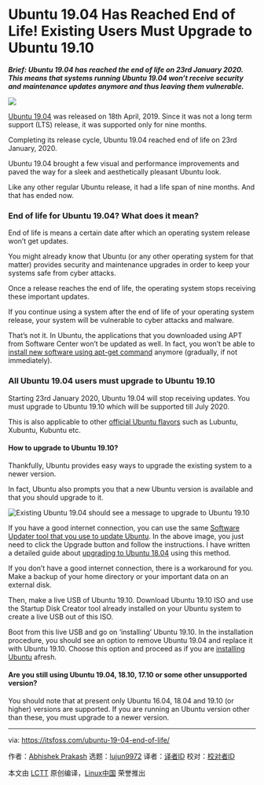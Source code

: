 [#]: collector: (lujun9972)
[#]: translator: (geekpi)
[#]: reviewer: ( )
[#]: publisher: ( )
[#]: url: ( )
[#]: subject: (Ubuntu 19.04 Has Reached End of Life! Existing Users Must Upgrade to Ubuntu 19.10)
[#]: via: (https://itsfoss.com/ubuntu-19-04-end-of-life/)
[#]: author: (Abhishek Prakash https://itsfoss.com/author/abhishek/)

Ubuntu 19.04 Has Reached End of Life! Existing Users Must Upgrade to Ubuntu 19.10
======

_**Brief: Ubuntu 19.04 has reached the end of life on 23rd January 2020. This means that systems running Ubuntu 19.04 won’t receive security and maintenance updates anymore and thus leaving them vulnerable.**_

![][1]

[Ubuntu 19.04][2] was released on 18th April, 2019. Since it was not a long term support (LTS) release, it was supported only for nine months.

Completing its release cycle, Ubuntu 19.04 reached end of life on 23rd January, 2020.

Ubuntu 19.04 brought a few visual and performance improvements and paved the way for a sleek and aesthetically pleasant Ubuntu look.

Like any other regular Ubuntu release, it had a life span of nine months. And that has ended now.

### End of life for Ubuntu 19.04? What does it mean?

End of life is means a certain date after which an operating system release won’t get updates.

You might already know that Ubuntu (or any other operating system for that matter) provides security and maintenance upgrades in order to keep your systems safe from cyber attacks.

Once a release reaches the end of life, the operating system stops receiving these important updates.

If you continue using a system after the end of life of your operating system release, your system will be vulnerable to cyber attacks and malware.

That’s not it. In Ubuntu, the applications that you downloaded using APT from Software Center won’t be updated as well. In fact, you won’t be able to [install new software using apt-get command][3] anymore (gradually, if not immediately).

### All Ubuntu 19.04 users must upgrade to Ubuntu 19.10

Starting 23rd January 2020, Ubuntu 19.04 will stop receiving updates. You must upgrade to Ubuntu 19.10 which will be supported till July 2020.

This is also applicable to other [official Ubuntu flavors][4] such as Lubuntu, Xubuntu, Kubuntu etc.

#### How to upgrade to Ubuntu 19.10?

Thankfully, Ubuntu provides easy ways to upgrade the existing system to a newer version.

In fact, Ubuntu also prompts you that a new Ubuntu version is available and that you should upgrade to it.

![Existing Ubuntu 19.04 should see a message to upgrade to Ubuntu 19.10][5]

If you have a good internet connection, you can use the same [Software Updater tool that you use to update Ubuntu][6]. In the above image, you just need to click the Upgrade button and follow the instructions. I have written a detailed guide about [upgrading to Ubuntu 18.04][7] using this method.

If you don’t have a good internet connection, there is a workaround for you. Make a backup of your home directory or your important data on an external disk.

Then, make a live USB of Ubuntu 19.10. Download Ubuntu 19.10 ISO and use the Startup Disk Creator tool already installed on your Ubuntu system to create a live USB out of this ISO.

Boot from this live USB and go on ‘installing’ Ubuntu 19.10. In the installation procedure, you should see an option to remove Ubuntu 19.04 and replace it with Ubuntu 19.10. Choose this option and proceed as if you are [installing Ubuntu][8] afresh.

#### Are you still using Ubuntu 19.04, 18.10, 17.10 or some other unsupported version?

You should note that at present only Ubuntu 16.04, 18.04 and 19.10 (or higher) versions are supported. If you are running an Ubuntu version other than these, you must upgrade to a newer version.

--------------------------------------------------------------------------------

via: https://itsfoss.com/ubuntu-19-04-end-of-life/

作者：[Abhishek Prakash][a]
选题：[lujun9972][b]
译者：[译者ID](https://github.com/译者ID)
校对：[校对者ID](https://github.com/校对者ID)

本文由 [LCTT](https://github.com/LCTT/TranslateProject) 原创编译，[Linux中国](https://linux.cn/) 荣誉推出

[a]: https://itsfoss.com/author/abhishek/
[b]: https://github.com/lujun9972
[1]: https://i0.wp.com/itsfoss.com/wp-content/uploads/2020/02/End-of-Life-Ubuntu-19.04.png?ssl=1
[2]: https://itsfoss.com/ubuntu-19-04-release/
[3]: https://itsfoss.com/apt-get-linux-guide/
[4]: https://itsfoss.com/which-ubuntu-install/
[5]: https://i1.wp.com/itsfoss.com/wp-content/uploads/2020/02/ubuntu_19_04_end_of_life.jpg?ssl=1
[6]: https://itsfoss.com/update-ubuntu/
[7]: https://itsfoss.com/upgrade-ubuntu-version/
[8]: https://itsfoss.com/install-ubuntu/

